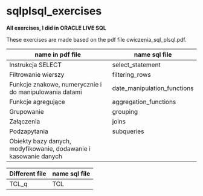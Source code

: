 # sqlplsql_exercises
**All exercises, I did in ORACLE LIVE SQL**

These exercises are made based on the pdf file cwiczenia_sql_plsql.pdf.

| name in pdf file       |  name sql file    |
|---------------------   |-------------------|
| Instrukcja SELECT      | select_statement  |
| Filtrowanie wierszy    | filtering_rows    |
| Funkcje znakowe, numerycznie i do manipulowania datami    | date_manipulation_functions |
| Funkcje agregujące     | aggregation_functions |
| Grupowanie    | grouping |
| Załączenia     | joins |
| Podzapytania   | subqueries |
| Obiekty bazy danych, modyfikowanie, dodawanie i kasowanie danych   | |


| Different file         |  name sql file    |
|---------------------   |-------------------|
| TCL_q                  |  TCL              |


